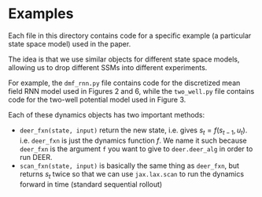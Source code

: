 # Examples

Each file in this directory contains code for a specific example (a particular state space model) used in the paper.

The idea is that we use similar objects for different state space models, allowing us to drop different SSMs into different experiments.

For example, the `dmf_rnn.py` file contains code for the discretized mean field RNN model used in Figures 2 and 6, while the `two_well.py` file contains code for the two-well potential model used in Figure 3.

Each of these dynamics objects has two important methods:
* `deer_fxn(state, input)` return the new state, i.e. gives $s_t = f(s_{t-1}, u_t)$. i.e. `deer_fxn` is just the dynamics function $f$. We name it such because `deer_fxn` is the argument `f` you want to give to `deer.deer_alg` in order to run DEER.
* `scan_fxn(state, input)` is basically the same thing as `deer_fxn`, but returns $s_t$ twice so that we can use `jax.lax.scan` to run the dynamics forward in time (standard sequential rollout)